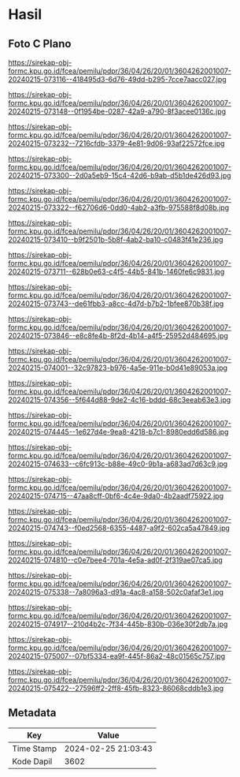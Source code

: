 # Hasil

## Foto C Plano

https://sirekap-obj-formc.kpu.go.id/fcea/pemilu/pdpr/36/04/26/20/01/3604262001007-20240215-073116--418495d3-6d76-49dd-b295-7cce7aacc027.jpg

https://sirekap-obj-formc.kpu.go.id/fcea/pemilu/pdpr/36/04/26/20/01/3604262001007-20240215-073148--0f1954be-0287-42a9-a790-8f3acee0136c.jpg

https://sirekap-obj-formc.kpu.go.id/fcea/pemilu/pdpr/36/04/26/20/01/3604262001007-20240215-073232--7216cfdb-3379-4e81-9d06-93af22572fce.jpg

https://sirekap-obj-formc.kpu.go.id/fcea/pemilu/pdpr/36/04/26/20/01/3604262001007-20240215-073300--2d0a5eb9-15c4-42d6-b9ab-d5b1de426d93.jpg

https://sirekap-obj-formc.kpu.go.id/fcea/pemilu/pdpr/36/04/26/20/01/3604262001007-20240215-073322--f62706d6-0dd0-4ab2-a3fb-975588f8d08b.jpg

https://sirekap-obj-formc.kpu.go.id/fcea/pemilu/pdpr/36/04/26/20/01/3604262001007-20240215-073410--b9f2501b-5b8f-4ab2-ba10-c0483f41e236.jpg

https://sirekap-obj-formc.kpu.go.id/fcea/pemilu/pdpr/36/04/26/20/01/3604262001007-20240215-073711--628b0e63-c4f5-44b5-841b-1460fe6c9831.jpg

https://sirekap-obj-formc.kpu.go.id/fcea/pemilu/pdpr/36/04/26/20/01/3604262001007-20240215-073743--de61fbb3-a8cc-4d7d-b7b2-1bfee870b38f.jpg

https://sirekap-obj-formc.kpu.go.id/fcea/pemilu/pdpr/36/04/26/20/01/3604262001007-20240215-073846--e8c8fe4b-8f2d-4b14-a4f5-25952d484695.jpg

https://sirekap-obj-formc.kpu.go.id/fcea/pemilu/pdpr/36/04/26/20/01/3604262001007-20240215-074001--32c97823-b976-4a5e-911e-b0d41e89053a.jpg

https://sirekap-obj-formc.kpu.go.id/fcea/pemilu/pdpr/36/04/26/20/01/3604262001007-20240215-074356--5f644d88-9de2-4c16-bddd-68c3eeab63e3.jpg

https://sirekap-obj-formc.kpu.go.id/fcea/pemilu/pdpr/36/04/26/20/01/3604262001007-20240215-074445--1e627d4e-9ea8-4218-b7c1-8980edd6d586.jpg

https://sirekap-obj-formc.kpu.go.id/fcea/pemilu/pdpr/36/04/26/20/01/3604262001007-20240215-074633--c6fc913c-b88e-49c0-9b1a-a683ad7d63c9.jpg

https://sirekap-obj-formc.kpu.go.id/fcea/pemilu/pdpr/36/04/26/20/01/3604262001007-20240215-074715--47aa8cff-0bf6-4c4e-9da0-4b2aadf75922.jpg

https://sirekap-obj-formc.kpu.go.id/fcea/pemilu/pdpr/36/04/26/20/01/3604262001007-20240215-074743--f0ed2568-6355-4487-a9f2-602ca5a47849.jpg

https://sirekap-obj-formc.kpu.go.id/fcea/pemilu/pdpr/36/04/26/20/01/3604262001007-20240215-074810--c0e7bee4-701a-4e5a-ad0f-2f319ae07ca5.jpg

https://sirekap-obj-formc.kpu.go.id/fcea/pemilu/pdpr/36/04/26/20/01/3604262001007-20240215-075338--7a8096a3-d91a-4ac8-a158-502c0afaf3e1.jpg

https://sirekap-obj-formc.kpu.go.id/fcea/pemilu/pdpr/36/04/26/20/01/3604262001007-20240215-074917--210d4b2c-7f34-445b-830b-036e30f2db7a.jpg

https://sirekap-obj-formc.kpu.go.id/fcea/pemilu/pdpr/36/04/26/20/01/3604262001007-20240215-075007--07bf5334-ea9f-445f-86a2-48c01565c757.jpg

https://sirekap-obj-formc.kpu.go.id/fcea/pemilu/pdpr/36/04/26/20/01/3604262001007-20240215-075422--27596ff2-2ff8-45fb-8323-86068cddb1e3.jpg


## Metadata

| Key        | Value               |
| ---------- | ------------------- |
| Time Stamp | 2024-02-25 21:03:43 |
| Kode Dapil | 3602                |



